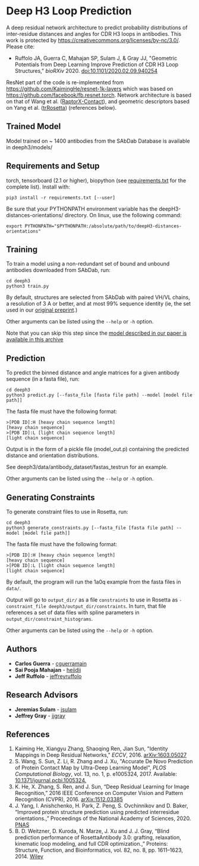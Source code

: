 # Deep H3 Loop Prediction
A deep residual network architecture to predict probability distributions of 
inter-residue distances and angles for CDR H3 loops in antibodies. This work is protected by https://creativecommons.org/licenses/by-nc/3.0/. Please cite:

* Ruffolo JA, Guerra C, Mahajan SP, Sulam J, & Gray JJ, "Geometric Potentials from Deep Learning Improve Prediction of CDR H3 Loop Structures," *bioRXiv* 2020. [doi:10.1101/2020.02.09.940254](https://doi.org/10.1101/2020.02.09.940254)

ResNet part of the code is re-implemented from https://github.com/KaimingHe/resnet-1k-layers which was based on \
https://github.com/facebook/fb.resnet.torch. Network architecture is based on that of Wang et al. ([RaptorX-Contact](https://github.com/j3xugit/RaptorX-Contact)), and geometric descriptors based on Yang et al. ([trRosetta](https://github.com/gjoni/trRosetta)) (references below).

## Trained Model 
Model trained on ~ 1400 antibodies from the SAbDab Database is available in
deeph3/models/

## Requirements and Setup
torch, tensorboard (2.1 or higher), biopython (see [requirements.txt](requirements.txt) for the complete list). Install with:
```
pip3 install -r requirements.txt [--user]
```

Be sure that your PYTHONPATH environment variable has the deepH3-distances-orientations/ directory. On linux, use the
following command:
```
export PYTHONPATH="$PYTHONPATH:/absolute/path/to/deepH3-distances-orientations"
```

## Training
To train a model using a non-redundant set of bound and unbound antibodies 
downloaded from SAbDab, run:
```
cd deeph3
python3 train.py 
```

By default, structures are selected from SAbDab with paired VH/VL chains, a resolution of 3 A or better, and at most 99% sequence identity (ie, the set used in our [original preprint](https://doi.org/10.1101/2020.02.09.940254).)

Other arguments can be listed using the `--help` or `-h` option.

Note that you can skip this step since the [model described in our paper is available in this archive](deeph3/models/fully_trained_model.p)

## Prediction
To predict the binned distance and angle matrices for a given antibody sequence (in a fasta file), run:
```
cd deeph3
python3 predict.py [--fasta_file [fasta file path] --model [model file path]]
```
The fasta file must have the following format:
```
>[PDB ID]:H	[heavy chain sequence length]
[heavy chain sequence]
>[PDB ID]:L	[light chain sequence length]
[light chain sequence]
```

Output is in the form of a pickle file (model_out.p) containing the predicted distance and orientation distributions.

See deeph3/data/antibody_dataset/fastas_testrun for an example.

Other arguments can be listed using the `--help` or `-h` option.

## Generating Constraints
To generate constraint files to use in Rosetta, run:
```
cd deeph3
python3 generate_constraints.py [--fasta_file [fasta file path] --model [model file path]]
```
The fasta file must have the following format:
```
>[PDB ID]:H	[heavy chain sequence length]
[heavy chain sequence]
>[PDB ID]:L	[light chain sequence length]
[light chain sequence]
```

By default, the program will run the 1a0q example from the fasta files in `data/`.

Output will go to `output_dir/` as a file `constraints` to use in Rosetta as `-constraint_file deeph3/output_dir/constraints`. In turn, that file references a set of data files with spline parameters in `output_dir/constraint_histograms`.

Other arguments can be listed using the `--help` or `-h` option.

## Authors
* **Carlos Guerra** - [cguerramain](https://github.com/cguerramain)
* **Sai Pooja Mahajan** - [heiidii](https://github.com/heiidii)
* **Jeff Ruffolo** - [jeffreyruffolo](https://github.com/jeffreyruffolo)

## Research Advisors
* **Jeremias Sulam** - [jsulam](https://github.com/jsulam)
* **Jeffrey Gray** - [jjgray](https://github.com/jjgray)

## References
1. Kaiming He, Xiangyu Zhang, Shaoqing Ren, Jian Sun, "Identity Mappings in Deep 
   Residual Networks," *ECCV*, 2016.
   [arXiv:1603.05027](https://arxiv.org/abs/1603.05027)
2. S. Wang, S. Sun, Z. Li, R. Zhang and J. Xu, "Accurate De Novo Prediction of 
   Protein Contact Map by Ultra-Deep Learning Model", *PLOS Computational 
   Biology*, vol. 13, no. 1, p. e1005324, 2017. Available:
   [10.1371/journal.pcbi.1005324.](https://journals.plos.org/ploscompbiol/article?id=10.1371/journal.pcbi.1005324)
3. K. He, X. Zhang, S. Ren, and J. Sun, “Deep Residual Learning for Image Recognition,” 
   2016 IEEE Conference on Computer Vision and Pattern Recognition (CVPR), 2016.
   [arXix:1512.03385](https://arxiv.org/abs/1512.03385)
4. J. Yang, I. Anishchenko, H. Park, Z. Peng, S. Ovchinnikov and D. Baker, 
   “Improved protein structure prediction using predicted interresidue orientations.,” 
   Proceedings of the National Academy of Sciences, 2020. 
   [PNAS](https://www.pnas.org/content/117/3/1496.short)
5. B. D. Weitzner, D. Kuroda, N. Marze, J. Xu and J. J. Gray, “Blind prediction 
   performance of RosettaAntibody 3.0: grafting, relaxation, kinematic loop modeling, 
   and full CDR optimization.,” Proteins: Structure, Function, and Bioinformatics, 
   vol. 82, no. 8, pp. 1611–1623, 2014.
   [Wiley](https://onlinelibrary.wiley.com/doi/full/10.1002/prot.24534)

